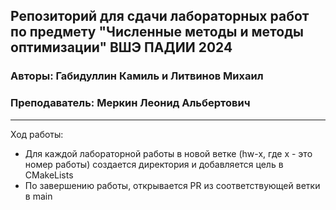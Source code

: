 ## Репозиторий для сдачи лабораторных работ по предмету "Численные методы и методы оптимизации" ВШЭ ПАДИИ 2024
### Авторы: Габидуллин Камиль и Литвинов Михаил
### Преподаватель: Меркин Леонид Альбертович

---

Ход работы:
- Для каждой лабораторной работы в новой ветке (hw-x, где x - это номер работы) создается директория и добавляется цель в CMakeLists
- По завершению работы, открывается PR из соответствующей ветки в main
